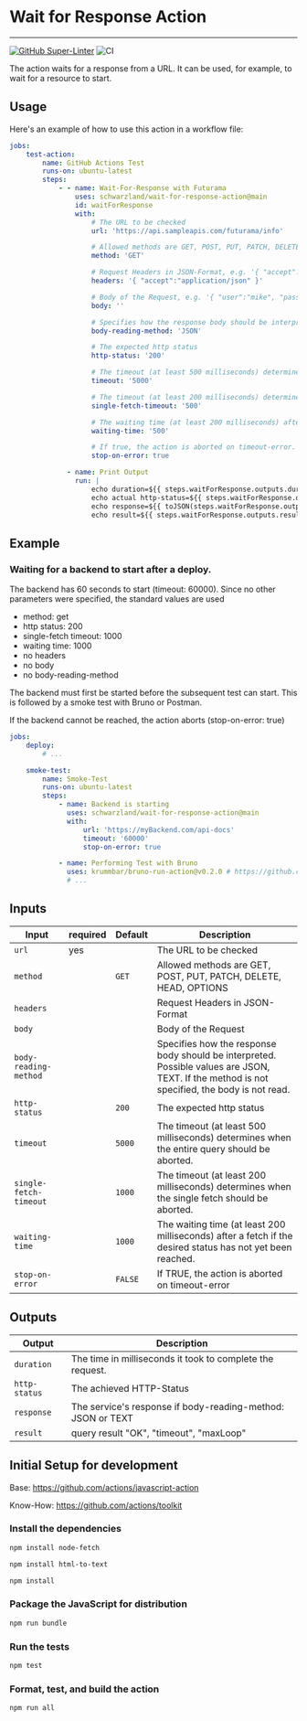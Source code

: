 # Wait for Response Action

---

[![GitHub Super-Linter](https://github.com/schwarzland/wait-for-response-action/actions/workflows/linter.yml/badge.svg)](https://github.com/super-linter/super-linter)
![CI](https://github.com/schwarzland/wait-for-response-action/actions/workflows/ci.yml/badge.svg)

The action waits for a response from a URL. It can be used, for example, to wait
for a resource to start.

## Usage

Here's an example of how to use this action in a workflow file:

```yaml
jobs:
    test-action:
        name: GitHub Actions Test
        runs-on: ubuntu-latest
        steps:
            - - name: Wait-For-Response with Futurama
                uses: schwarzland/wait-for-response-action@main
                id: waitForResponse
                with:
                    # The URL to be checked
                    url: 'https://api.sampleapis.com/futurama/info'

                    # Allowed methods are GET, POST, PUT, PATCH, DELETE, HEAD, OPTIONS
                    method: 'GET'

                    # Request Headers in JSON-Format, e.g. '{ "accept":"application/json", "Authorization":"Bearer: aToken" }'
                    headers: '{ "accept":"application/json" }'

                    # Body of the Request, e.g. '{ "user":"mike", "password":"123abc" }'
                    body: ''

                    # Specifies how the response body should be interpreted. Possible values are JSON, TEXT. If the method is not specified, the body is not read.
                    body-reading-method: 'JSON'

                    # The expected http status
                    http-status: '200'

                    # The timeout (at least 500 milliseconds) determines when the entire query should be aborted.
                    timeout: '5000'

                    # The timeout (at least 200 milliseconds) determines when the single fetch should be aborted.
                    single-fetch-timeout: '500'

                    # The waiting time (at least 200 milliseconds) after a fetch if the desired status has not yet been reached.
                    waiting-time: '500'

                    # If true, the action is aborted on timeout-error.
                    stop-on-error: true

              - name: Print Output
                run: |
                    echo duration=${{ steps.waitForResponse.outputs.duration }}
                    echo actual http-status=${{ steps.waitForResponse.outputs.http-status }}
                    echo response=${{ toJSON(steps.waitForResponse.outputs.response) }}
                    echo result=${{ steps.waitForResponse.outputs.result }}
```

## Example

### Waiting for a backend to start after a deploy.

The backend has 60 seconds to start (timeout: 60000). Since no other parameters
were specified, the standard values are used

-   method: get
-   http status: 200
-   single-fetch timeout: 1000
-   waiting time: 1000
-   no headers
-   no body
-   no body-reading-method

The backend must first be started before the subsequent test can start. This is
followed by a smoke test with Bruno or Postman.

If the backend cannot be reached, the action aborts (stop-on-error: true)

```yaml
jobs:
    deploy:
        # ...

    smoke-test:
        name: Smoke-Test
        runs-on: ubuntu-latest
        steps:
            - name: Backend is starting
              uses: schwarzland/wait-for-response-action@main
              with:
                  url: 'https://myBackend.com/api-docs'
                  timeout: '60000'
                  stop-on-error: true

            - name: Performing Test with Bruno
              uses: krummbar/bruno-run-action@v0.2.0 # https://github.com/krummbar/bruno-run-action
              # ...
```

## Inputs

| Input                  | required | Default | Description                                                                                                                                  |
| ---------------------- | -------- | ------- | -------------------------------------------------------------------------------------------------------------------------------------------- |
| `url`                  | yes      |         | The URL to be checked                                                                                                                        |
| `method`               |          | `GET`   | Allowed methods are GET, POST, PUT, PATCH, DELETE, HEAD, OPTIONS                                                                             |
| `headers`              |          |         | Request Headers in JSON-Format                                                                                                               |
| `body`                 |          |         | Body of the Request                                                                                                                          |
| `body-reading-method`  |          |         | Specifies how the response body should be interpreted. Possible values are JSON, TEXT. If the method is not specified, the body is not read. |
| `http-status`          |          | `200`   | The expected http status                                                                                                                     |
| `timeout`              |          | `5000`  | The timeout (at least 500 milliseconds) determines when the entire query should be aborted.                                                  |
| `single-fetch-timeout` |          | `1000`  | The timeout (at least 200 milliseconds) determines when the single fetch should be aborted.                                                  |
| `waiting-time`         |          | `1000`  | The waiting time (at least 200 milliseconds) after a fetch if the desired status has not yet been reached.                                   |
| `stop-on-error`        |          | `FALSE` | If TRUE, the action is aborted on timeout-error                                                                                              |

## Outputs

| Output        | Description                                                 |
| ------------- | ----------------------------------------------------------- |
| `duration`    | The time in milliseconds it took to complete the request.   |
| `http-status` | The achieved HTTP-Status                                    |
| `response`    | The service's response if body-reading-method: JSON or TEXT |
| `result`      | query result "OK", "timeout", "maxLoop"                     |

## Initial Setup for development

Base: <https://github.com/actions/javascript-action>

Know-How: <https://github.com/actions/toolkit>

### Install the dependencies

```bash
npm install node-fetch

npm install html-to-text

npm install
```

### Package the JavaScript for distribution

```bash
npm run bundle
```

### Run the tests

```bash
npm test
```

### Format, test, and build the action

```bash
npm run all
```
